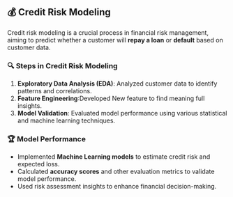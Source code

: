 ## 💰 Credit Risk Modeling  
Credit risk modeling is a crucial process in financial risk management, aiming to predict whether a customer will **repay a loan** or **default** based on customer data.  

### 🔍 Steps in Credit Risk Modeling  
1. **Exploratory Data Analysis (EDA)**: Analyzed customer data to identify patterns and correlations.  
2. **Feature Engineering**:Developed New feature to find meaning full insights.  
3. **Model Validation**: Evaluated model performance using various statistical and machine learning techniques.  

### 🏆 Model Performance  
- Implemented **Machine Learning models** to estimate credit risk and expected loss.  
- Calculated **accuracy scores** and other evaluation metrics to validate model performance.  
- Used risk assessment insights to enhance financial decision-making.  
